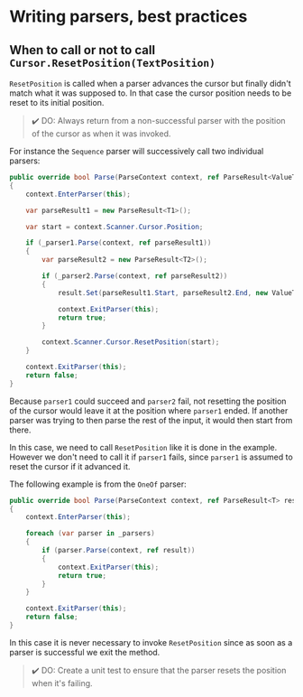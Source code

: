 # Writing parsers, best practices

## When to call or not to call `Cursor.ResetPosition(TextPosition)`

`ResetPosition` is called when a parser advances the cursor but finally didn't match what it was supposed to.
In that case the cursor position needs to be reset to its initial position.

> ✔️ DO: Always return from a non-successful parser with the position of the cursor as when it was invoked.

For instance the `Sequence` parser will successively call two individual parsers:

```c#
public override bool Parse(ParseContext context, ref ParseResult<ValueTuple<T1, T2>> result)
{
    context.EnterParser(this);

    var parseResult1 = new ParseResult<T1>();

    var start = context.Scanner.Cursor.Position;

    if (_parser1.Parse(context, ref parseResult1))
    {
        var parseResult2 = new ParseResult<T2>();

        if (_parser2.Parse(context, ref parseResult2))
        {
            result.Set(parseResult1.Start, parseResult2.End, new ValueTuple<T1, T2>(parseResult1.Value, parseResult2.Value));

            context.ExitParser(this);
            return true;
        }

        context.Scanner.Cursor.ResetPosition(start);
    }

    context.ExitParser(this);
    return false;
}
```

Because `parser1` could succeed and `parser2` fail, not resetting the position of the cursor would leave it at the position where `parser1` ended.
If another parser was trying to then parse the rest of the input, it would then start from there.

In this case, we need to call `ResetPosition` like it is done in the example. However we don't need to call it if `parser1` fails, since `parser1` is assumed to reset the cursor if it advanced it.

The following example is from the `OneOf` parser:

```c#
public override bool Parse(ParseContext context, ref ParseResult<T> result)
{
    context.EnterParser(this);

    foreach (var parser in _parsers)
    {
        if (parser.Parse(context, ref result))
        {
            context.ExitParser(this);
            return true;
        }
    }

    context.ExitParser(this);
    return false;
}
```

In this case it is never necessary to invoke `ResetPosition` since as soon as a parser is successful we exit the method.

> ✔️ DO: Create a unit test to ensure that the parser resets the position when it's failing.
